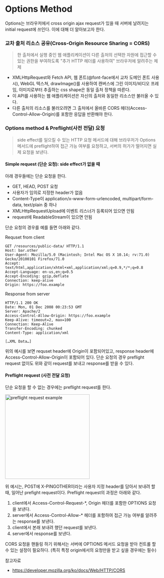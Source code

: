 # Options Method

Options는 브라우저에서 cross origin ajax request가 있을 때 서버에 날려지는 initial request에 쓰인다.
이에 대해 더 알아보고자 한다.


### 교차 출처 리소스 공유(Cross-Origin Resource Sharing = CORS)

>  한 출처에서 실행 중인 웹 애플리케이션이 다른 출처의 선택한 자원에 접근할 수 있는 권한을 부여하도록 "추가 HTTP 헤더를 사용하여" 브라우저에 알려주는 체제

* XMLHttpRequest와 Fetch API, 웹 폰트(@font-face에서 교차 도메인 폰트 사용 시), WebGL 텍스쳐, drawImage()를 사용하여 캔버스에 그린 이미지/비디오 프레임, 이미지로부터 추출하는 css shape은 동일 출처 정책을 따른다.
* 이 API를 사용하는 웹 애플리케이션은 자신의 출처와 동일한 리소스만 불러올 수 있다.
* 다른 출처의 리소스를 불러오려면 그 출처에서 올바른 CORS 헤더(Access-Control-Allow-Origin)를 포함한 응답을 반환해야 한다.


### Options method & Preflight(사전 전달) 요청

> side effect를 일으킬 수 있는 HTTP 요청 메서드에 대해 브라우저가 Options 메서드에 preflight하여 접근 가능 여부를 요청하고, 서버의 허가가 떨어지면 실제 요청을 보낸다.


#### Simple request (단순 요청): side effect가 없을 때

아래 경우들에는 단순 요청을 한다.
* GET, HEAD, POST 요청
* 사용자가 임의로 지정한 header가 없음
* Content-Type이 application/x-www-form-urlencoded, multipart/form-data, text/plain 중 하나
* XMLHttpRequestUpload에 이벤트 리스너가 등록되어 있으면 안됨
* request에 ReadableStream이 있으면 안됨

단순 요청의 경우를 예를 들면 아래와 같다.

Requset from client
```text 
GET /resources/public-data/ HTTP/1.1
Host: bar.other
User-Agent: Mozilla/5.0 (Macintosh; Intel Mac OS X 10.14; rv:71.0) Gecko/20100101 Firefox/71.0
Accept: text/html,application/xhtml+xml,application/xml;q=0.9,*/*;q=0.8
Accept-Language: en-us,en;q=0.5
Accept-Encoding: gzip,deflate
Connection: keep-alive
Origin: https://foo.example
```

Response from server
```text
HTTP/1.1 200 OK
Date: Mon, 01 Dec 2008 00:23:53 GMT
Server: Apache/2
Access-Control-Allow-Origin: https://foo.example
Keep-Alive: timeout=2, max=100
Connection: Keep-Alive
Transfer-Encoding: chunked
Content-Type: application/xml

[…XML Data…]
```
위의 예시를 보면 requset header에 Origin이 포함되어있고, response header에 Access-Control-Allow-Origin이 포함되어 있다. 단순 요청의 경우 preflight request 없이도 위와 같이 request를 보내고 response를 받을 수 있다.


#### Preflight request (사전 전달 요청)

단순 요청을 할 수 없는 경우에는 preflight request를 한다.

<img width="276" alt="preflight request example" src="https://mdn.mozillademos.org/files/16753/preflight_correct.png">

위 예시는, POST에 X-PINGOTHER이라는 사용자 지정 header를 담아서 보내려 할 때, 일어난 prefight request이다. Preflight request의 과정은 아래와 같다.

1. client에서 Access-Control-Request-*, Origin 헤더를 포함한 OPTIONS 요청을 보낸다.
2. server에서 Access-Control-Allow-* 헤더를 포함하여 접근 가능 여부를 알려주는 response를 보낸다.
3. client에서 본래 보내려 했던 request를 보낸다.
4. server에서 response를 보낸다.

CORS 요청을 핸들링 하기 위해서는 서버에 OPTIONS 메서드 요청을 받아 컨트롤 할 수 있는 설정이 필요하다. (특히 특정 origin에서의 요청만을 받고 싶을 경우에는 필수)

참고자료
*  https://developer.mozilla.org/ko/docs/Web/HTTP/CORS
